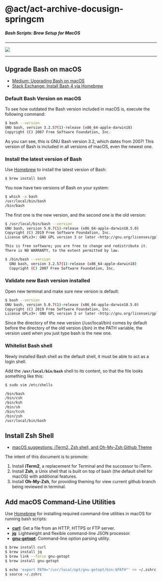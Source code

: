 # @act/act-archive-docusign-springcm
##### Bash Scripts: Brew Setup for MacOS

---

![](doc/images/mac-os-logo.png)

---

## Upgrade Bash on macOS

+ [Medium: Upgrading Bash on macOS](https://itnext.io/upgrading-bash-on-macos-7138bd1066ba)
+ [Stack Exchange: Install Bash 4 via Homebrew](https://apple.stackexchange.com/questions/193411/update-bash-to-version-4-0-on-osx/292760#292760)

### Default Bash Version on macOS
To see how outdated the Bash version included in macOS is, execute the following command:

```bash
$ bash --version
GNU bash, version 3.2.57(1)-release (x86_64-apple-darwin18)
Copyright (C) 2007 Free Software Foundation, Inc.
```

As you can see, this is GNU Bash version 3.2, which dates from 2007! 
This version of Bash is included in all versions of macOS, even the newest one.

### Install the latest version of Bash

Use [Homebrew](https://brew.sh/) to install the latest version of Bash:

```bash
$ brew install bash
```

You now have two versions of Bash on your system:

```bash
$ which -a bash
/usr/local/bin/bash
/bin/bash
```

The first one is the new version, and the second one is the old version:

```bash
$ /usr/local/bin/bash --version
GNU bash, version 5.0.7(1)-release (x86_64-apple-darwin18.5.0)
Copyright (C) 2019 Free Software Foundation, Inc.
License GPLv3+: GNU GPL version 3 or later <http://gnu.org/licenses/gpl.html>

This is free software; you are free to change and redistribute it.
There is NO WARRANTY, to the extent permitted by law.

$ /bin/bash --version
  GNU bash, version 3.2.57(1)-release (x86_64-apple-darwin18)
  Copyright (C) 2007 Free Software Foundation, Inc.
```

### Validate new Bash version installed

Open new terminal and make sure new version is default:

```bash
$ bash --version 
GNU bash, version 5.0.7(1)-release (x86_64-apple-darwin18.5.0)
Copyright (C) 2019 Free Software Foundation, Inc.
License GPLv3+: GNU GPL version 3 or later <http://gnu.org/licenses/gpl.html>
```

Since the directory of the new version (/usr/local/bin) comes by default before the directory of the 
old version (/bin) in the PATH variable, the version used when you just type bash is the new one.

### Whitelist Bash shell

Newly installed Bash shell as the default shell, it must be able to act as a login shell.

Add the **`/usr/local/bin/bash`** shell to its content, so that the file looks something like this:

```bash
$ sudo vim /etc/shells

/bin/bash
/bin/csh
/bin/ksh
/bin/sh
/bin/tcsh
/bin/zsh
/usr/local/bin/bash
```

## Install Zsh Shell

+ [macOS suggestions: iTerm2, Zsh shell, and Oh-My-Zsh Github Theme](https://jira.corp.docusign.com/confu/display/AACT/macOS+suggestions%3A+iTerm2%2C+Zsh+shell%2C+and+Oh-My-Zsh+Github+Theme)

The intent of this document is to promote:

1. Install **iTerm2**, a replacement for Terminal and the successor to iTerm.
1. Install **Zsh**, a Unix shell that is built on top of bash (the default shell for macOS) with additional features.
1. Install **Oh-My-Zsh**, for providing theming for view current github branch being reviewed in terminal.


## Add macOS Command-Line Utilities

Use [Homebrew](https://brew.sh/) for installing required command-line utilities in macOS for running bash scripts:

+ [**curl**](https://formulae.brew.sh/formula/curl): Get a file from an HTTP, HTTPS or FTP server.
+ [**jq**](https://formulae.brew.sh/formula/jq): Lightweight and flexible command-line JSON processor.
+ [**gnu-getopt**](https://formulae.brew.sh/formula/gnu-getopt): Command-line option parsing utility.

```bash
$ brew install curl
$ brew install jq
$ brew link --force gnu-getopt
$ brew install gnu-getopt

$ echo 'export PATH="/usr/local/opt/gnu-getopt/bin:$PATH"' >> ~/.zshrc
$ source ~/.zshrc
```
